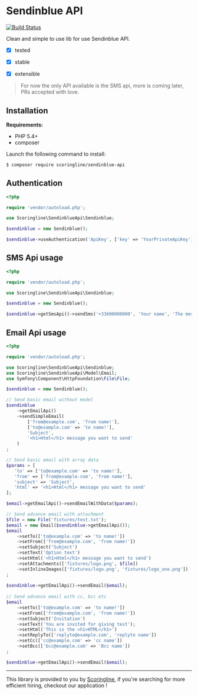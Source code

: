 Sendinblue API
==============

[![Build Status](https://travis-ci.org/ScoringLine/SendinblueApi.svg?branch=master)](https://travis-ci.org/ScoringLine/SendinblueApi)

Clean and simple to use lib for use Sendinblue API.

- [x] tested
- [x] stable
- [x] extensible


> For now the only API available is the SMS api, more is coming later, PRs accepted with love.

Installation
------------

**Requirements:**

* PHP 5.4+
* composer

Launch the following command to install:

```bash
$ composer require scoringline/sendinblue-api
```

Authentication
--------------

```php
<?php

require 'vendor/autoload.php';

use Scoringline\SendinblueApi\Sendinblue;

$sendinblue = new Sendinblue();

$sendinblue->useAuthentication('ApiKey', ['key' => 'YourPrivateApiKey']);
```


SMS Api usage
-------------

```php
<?php

require 'vendor/autoload.php';

use Scoringline\SendinblueApi\Sendinblue;

$sendinblue = new Sendinblue();

$sendinblue->getSmsApi()->sendSms('+33600000000', 'Your name', 'The message you want to send');
```

Email Api usage
-------------
```php
<?php

require 'vendor/autoload.php';

use Scoringline\SendinblueApi\Sendinblue;
use Scoringline\SendinblueApi\Model\Email;
use Symfony\Component\HttpFoundation\File\File;

$sendinblue = new Sendinblue();

// Send basic email without model    
$sendinblue
    ->getEmailApi()
    ->sendSimpleEmail(
        ['from@example.com', 'from name!'], 
        ['to@example.com' => 'to name!'], 
        'Subject', 
        '<h1>Html</h1> message you want to send'
    )
;      

// Send basic email with array data
$params = [
   'to' => ['to@example.com' => 'to name!'],
   'from' => ['from@example.com', 'from name!'],
   'subject' => 'Subject',
   'html' => '<h1>Html</h1> message you want to send'
];

$email->getEmailApi()->sendEmailWithData($params);

// Send advance email with attachment
$file = new File('fixtures/test.txt');
$email = new Email($sendinblue->getEmailApi());
$email
    ->setTo(['to@example.com' => 'to name!'])
    ->setFrom(['from@example.com', 'from name!'])
    ->setSubject('Subject')
    ->setText('Option text')
    ->setHtml('<h1>Html</h1> message you want to send')
    ->setAttachments(['fixtures/logo.png', $file])
    ->setInlineImages(['fixtures/logo.png', 'fixtures/logo_one.png'])
;
    
$sendinblue->getEmailApi()->sendEmail($email);        
    
// Send advance email with cc, bcc etc
$email
    ->setTo(['to@example.com' => 'to name!'])
    ->setFrom(['from@example.com', 'from name!'])
    ->setSubject('Invitation')
    ->setText('You are invited for giving test');
    ->setHtml('This is the <h1>HTML</h1>')
    ->setReplyTo(['replyto@example.com', 'replyto name'])
    ->setCc(['cc@example.com' => 'cc name'])
    ->setBcc(['bcc@example.com' => 'Bcc name'])
;

$sendinblue->getEmailApi()->sendEmail($email); 

```
----------------------------------------------------------------

This library is provided to you by [Scoringline](http://en.scoringline.com), if you're searching for more efficient hiring, checkout our application !
